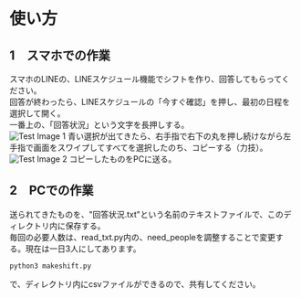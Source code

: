 # **使い方**  
## 1　スマホでの作業  
スマホのLINEの、LINEスケジュール機能でシフトを作り、回答してもらってください。  
回答が終わったら、LINEスケジュールの「今すぐ確認」を押し、最初の日程を選択して開く。  
一番上の、「回答状況」という文字を長押しする。  
![Test Image 1](https://github.com/mamisanlover/test/blob/main/%E4%BE%8B1.png)
青い選択が出てきたら、右手指で右下の丸を押し続けながら左手指で画面をスワイプしてすべてを選択したのち、コピーする（力技）。  
![Test Image 2](https://github.com/mamisanlover/test/blob/main/)
コピーしたものをPCに送る。  

## 2　PCでの作業  
送られてきたものを、"回答状況.txt"という名前のテキストファイルで、このディレクトリ内に保存する。  
毎回の必要人数は、read_txt.py内の、need_peopleを調整することで変更する。現在は一日3人にしてあります。  
```
python3 makeshift.py
```
で、ディレクトリ内にcsvファイルができるので、共有してください。  
